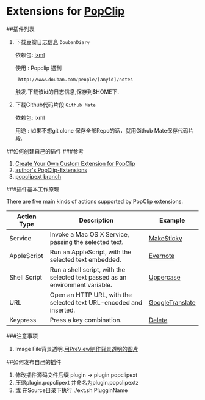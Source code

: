 # Extensions for [PopClip](http://pilotmoon.com/popclip/)

##插件列表
1. 下载豆瓣日志信息 `DoubanDiary`
		
	依赖包: [lxml](http://lxml.de/)
	
	使用  : Popclip 遇到 
	
		http://www.douban.com/people/[anyid]/notes
	
	触发.下载该id的日志信息,保存到$HOME下.
		
2. 下载Github代码片段 `Github Mate`

	依赖包: lxml
	
	用途 : 如果不想git clone 保存全部Repo的话，就用Github Mate保存代码片段.

##如何创建自己的插件
###参考
 
1. [Create Your Own Custom Extension for PopClip](http://computers.tutsplus.com/tutorials/create-your-own-custom-extension-for-popclip--mac-50637)
2. [author's PopClip-Extensions](https://github.com/pilotmoon/PopClip-Extensions)
3. [popclipext branch](https://github.com/hzlzh/PopClip-Extensions)


###插件基本工作原理

There are five main kinds of actions supported by PopClip extensions.

| Action Type | Description | Example |
|------|-------------|---------|
|Service|Invoke a Mac OS X Service, passing the selected text.| [MakeSticky](https://github.com/pilotmoon/PopClip-Extensions/tree/master/source/MakeSticky)| 
|AppleScript|Run an AppleScript, with the selected text embedded.|[Evernote](https://github.com/pilotmoon/PopClip-Extensions/tree/master/source/Evernote)|
|Shell Script|Run a shell script, with the selected text passed as an environment variable.| [Uppercase](https://github.com/pilotmoon/PopClip-Extensions/tree/master/source/Uppercase)
|URL|Open an HTTP URL, with the selected text URL-encoded and inserted.|[GoogleTranslate](https://github.com/pilotmoon/PopClip-Extensions/tree/master/source/GoogleTranslate)|
|Keypress|Press a key combination.| [Delete](https://github.com/pilotmoon/PopClip-Extensions/tree/master/source/Delete)|

###注意事项

1. Image File背景透明.[用PreView制作背景透明的图片](http://www.macx.cn/thread-2093768-1-1.html)




##如何发布自己的插件
1. 修改插件源码文件后缀 plugin -> plugin.popclipext
2. 压缩plugin.popclipext 并命名为plugin.popclipextz
3. 或 在Source目录下执行 ./ext.sh PlugginName